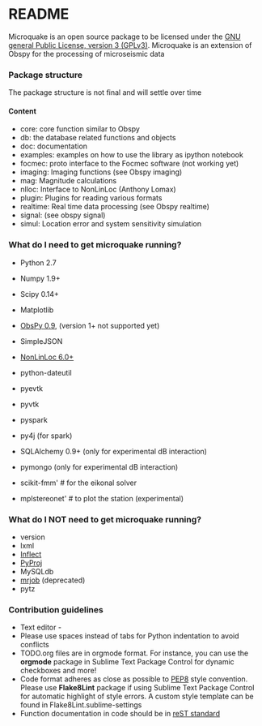 # README #

Microquake is an open source package to be licensed under the [GNU general Public License, version 3 (GPLv3)](http://www.gnu.org/licenses/gpl-3.0.html). Microquake is an extension of Obspy for the processing of microseismic data

### Package structure ###

The package structure is not final and will settle over time

#### Content ####

* core: core function similar to Obspy
* db: the database related functions and objects
* doc: documentation
* examples: examples on how to use the library as ipython notebook
* focmec: proto interface to the Focmec software (not working yet)
* imaging: Imaging functions (see Obspy imaging)
* mag: Magnitude calculations
* nlloc: Interface to NonLinLoc (Anthony Lomax)
* plugin: Plugins for reading various formats
* realtime: Real time data processing (see Obspy realtime)
* signal: (see obspy signal)
* simul: Location error and system sensitivity simulation

### What do I need to get microquake running? ###

* Python 2.7
* Numpy 1.9+
* Scipy 0.14+
* Matplotlib
* [ObsPy 0.9](http://docs.obspy.org/index.html), (version 1+ not supported yet)
* SimpleJSON
* [NonLinLoc 6.0+](http://alomax.free.fr/nlloc/)
* python-dateutil

* pyevtk
* pyvtk
* pyspark
* py4j (for spark)
* SQLAlchemy 0.9+ (only for experimental dB interaction)
* pymongo (only for experimental dB interaction)
* scikit-fmm'  # for the eikonal solver
* mplstereonet' # to plot the station (experimental)

### What do I NOT need to get microquake running? ###

* version
* lxml
* [Inflect](https://pypi.python.org/pypi/inflect)
* [PyProj](https://pypi.python.org/pypi/pyproj)
* MySQLdb
* [mrjob](https://pythonhosted.org/mrjob/) (deprecated)
* pytz

### Contribution guidelines ###

* Text editor - 
* Please use spaces instead of tabs for Python indentation to avoid conflicts
* TODO.org files are in orgmode format. For instance, you can use the **orgmode** package in Sublime Text Package Control for dynamic checkboxes and more!
* Code format adheres as close as possible to [PEP8](https://www.python.org/dev/peps/pep-0008/) style convention. Please use **Flake8Lint** package if using Sublime Text Package Control for automatic highlight of style errors. A custom style template can be found in Flake8Lint.sublime-settings
* Function documentation in code should be in [reST standard](http://stackoverflow.com/questions/5334531/python-documentation-standard-for-docstring)